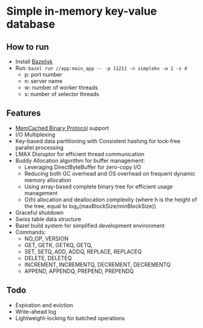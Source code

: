 # Simple in-memory key-value database

## How to run
- Install [Bazelisk](https://bazel.build/install/bazelisk)
- Run: `bazel run //app:main_app -- -p 11211 -n simplekv -w 2 -s 4`
    - p: port number
    - n: server name
    - w: number of worker threads
    - s: number of selector threads
## Features
- [MemCached Binary Protocol](https://docs.memcached.org/protocols/binary/) support
- I/O Multiplexing
- Key-based data partitioning with Consistent hashing for lock-free parallel processing
- LMAX Disruptor for efficient thread communication
- Buddy Allocation algorithm for buffer management:
  - Leveraging DirectByteBuffer for zero-copy I/O
  - Reducing both GC overhead and OS overhead on frequent dynamic memory allocation
  - Using array-based complete binary tree for efficient usage management
  - O(h) allocation and deallocation complexity (where h is the height of the tree, equal to log₂(maxBlockSize/minBlockSize))
- Graceful shutdown
- Swiss table data structure
- Bazel build system for simplified development environment
- Commands:
    - NO_OP, VERSION
    - GET, GETK, GETKQ, GETQ, 
    - SET, SETQ, ADD, ADDQ, REPLACE, REPLACEQ
    - DELETE, DELETEQ
    - INCREMENT, INCREMENTQ, DECREMENT, DECREMENTQ
    - APPEND, APPENDQ, PREPEND, PREPENDQ
## Todo
- Expiration and eviction
- Write-ahead log
- Lightweight-locking for batched operations